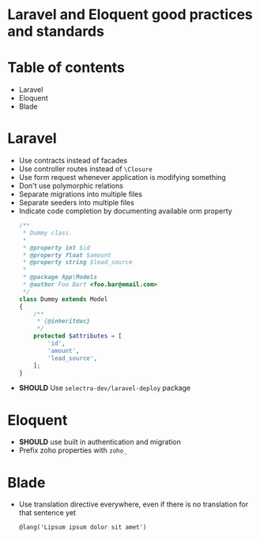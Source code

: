 Laravel and Eloquent good practices and standards
==

# Table of contents

* Laravel
* Eloquent
* Blade

# Laravel

- Use contracts instead of facades
- Use controller routes instead of `\Closure`
- Use form request whenever application is modifying something
- Don't use polymorphic relations
- Separate migrations into multiple files
- Separate seeders into multiple files 
- Indicate code completion by documenting available orm property
    ```php
    /**
     * Dummy class.
     *
     * @property int $id
     * @property float $amount
     * @property string $lead_source
     *
     * @package App\Models
     * @author Foo Bart <foo.bar@email.com>
     */
    class Dummy extends Model
    {
        /**
         * {@inheritdoc}
         */
        protected $attributes = [
            'id',
            'amount',
            'lead_source',
        ];
    }
    ```
- **SHOULD** Use `selectra-dev/laravel-deploy` package

# Eloquent

- **SHOULD** use built in authentication and migration
- Prefix zoho properties with `zoho_`

# Blade

- Use translation directive everywhere, even if there is no translation for that sentence yet
    ```blade
    @lang('Lipsum ipsum dolor sit amet')
    ```
